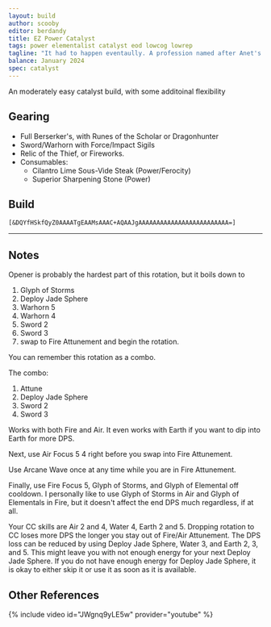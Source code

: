```yaml
---
layout: build
author: scooby
editor: berdandy
title: EZ Power Catalyst
tags: power elementalist catalyst eod lowcog lowrep
tagline: "It had to happen eventaully. A profession named after Anet's favourite animal."
balance: January 2024
spec: catalyst
---
```


An moderately easy catalyst build, with some additoinal flexibility

## Gearing

- Full Berserker's, with Runes of the Scholar or Dragonhunter
- Sword/Warhorn with Force/Impact Sigils
- Relic of the Thief, or Fireworks.
- Consumables:
  - Cilantro Lime Sous-Vide Steak (Power/Ferocity)
  - Superior Sharpening Stone (Power)

## Build

`[&DQYfHSkfQyZ0AAAATgEAAMsAAAC+AQAAJgAAAAAAAAAAAAAAAAAAAAAAAAA=]`

---

<div data-armory-embed='skills' data-armory-ids='5503,5638,5542,5734,5666'></div><div data-armory-embed='specializations' data-armory-ids='31,41,67' data-armory-31-traits='296,334,1510' data-armory-41-traits='232,1502,226' data-armory-67-traits='2252,2247,2241'></div>

## Notes

Opener is probably the hardest part of this rotation, but it boils down to
1. Glyph of Storms
1. Deploy Jade Sphere
1. Warhorn 5
1. Warhorn 4
1. Sword 2
1. Sword 3
1. swap to Fire Attunement and begin the rotation.

You can remember this rotation as a combo.

The combo:
1. Attune
1. Deploy Jade Sphere
1. Sword 2
1. Sword 3

Works with both Fire and Air. It even works with Earth if you want to dip into Earth for more DPS.

Next, use Air Focus 5 4 right before you swap into Fire Attunement.

Use Arcane Wave once at any time while you are in Fire Attunement.

Finally, use Fire Focus 5, Glyph of Storms, and Glyph of Elemental off cooldown. I personally like to use Glyph of Storms in Air and Glyph of Elementals in Fire, but it doesn't affect the end DPS much regardless, if at all.

Your CC skills are Air 2 and 4, Water 4, Earth 2 and 5. Dropping rotation to CC loses more DPS the longer you stay out of Fire/Air Attunement. The DPS loss can be reduced by using Deploy Jade Sphere, Water 3, and Earth 2, 3, and 5. This might leave you with not enough energy for your next Deploy Jade Sphere. If you do not have enough energy for Deploy Jade Sphere, it is okay to either skip it or use it as soon as it is available.

## Other References

{% include video id="JWgnq9yLE5w" provider="youtube" %}

